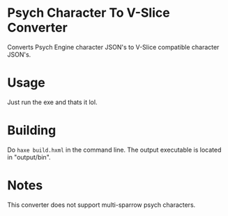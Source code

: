 # Psych Character To V-Slice Converter

Converts Psych Engine character JSON's to V-Slice compatible character JSON's.

# Usage

Just run the exe and thats it lol.

# Building 

Do `haxe build.hxml` in the command line.
The output executable is located in "output/bin".

# Notes

This converter does not support multi-sparrow psych characters.
